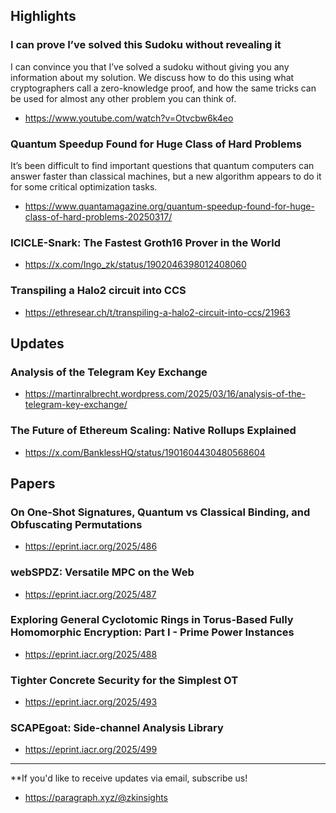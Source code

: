 ## Highlights
### I can prove I’ve solved this Sudoku without revealing it
I can convince you that I’ve solved a sudoku without giving you any information about my solution. We discuss how to do this using what cryptographers call a zero-knowledge proof, and how the same tricks can be used for almost any other problem you can think of.
- <https://www.youtube.com/watch?v=Otvcbw6k4eo>
### Quantum Speedup Found for Huge Class of Hard Problems
It’s been difficult to find important questions that quantum computers can answer faster than classical machines, but a new algorithm appears to do it for some critical optimization tasks. 
- <https://www.quantamagazine.org/quantum-speedup-found-for-huge-class-of-hard-problems-20250317/>
### ICICLE-Snark: The Fastest Groth16 Prover in the World 
- <https://x.com/Ingo_zk/status/1902046398012408060>
### Transpiling a Halo2 circuit into CCS
- <https://ethresear.ch/t/transpiling-a-halo2-circuit-into-ccs/21963>

## Updates
### Analysis of the Telegram Key Exchange
- <https://martinralbrecht.wordpress.com/2025/03/16/analysis-of-the-telegram-key-exchange/>
###  The Future of Ethereum Scaling: Native Rollups Explained
- <https://x.com/BanklessHQ/status/1901604430480568604>


## Papers
### On One-Shot Signatures, Quantum vs Classical Binding, and Obfuscating Permutations
- <https://eprint.iacr.org/2025/486>

### webSPDZ: Versatile MPC on the Web
- <https://eprint.iacr.org/2025/487>

### Exploring General Cyclotomic Rings in Torus-Based Fully Homomorphic Encryption: Part I - Prime Power Instances
- <https://eprint.iacr.org/2025/488>

### Tighter Concrete Security for the Simplest OT
- <https://eprint.iacr.org/2025/493>

### SCAPEgoat: Side-channel Analysis Library
- <https://eprint.iacr.org/2025/499>

---
**If you'd like to receive updates via email, subscribe us!

- <https://paragraph.xyz/@zkinsights>
